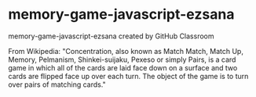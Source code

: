 # memory-game-javascript-ezsana
memory-game-javascript-ezsana created by GitHub Classroom

From Wikipedia:
"Concentration, also known as Match Match, Match Up, Memory, Pelmanism, Shinkei-suijaku, Pexeso or 
simply Pairs, is a card game in which all of the cards are laid face down on a surface and two cards 
are flipped face up over each turn. The object of the game is to turn over pairs of matching cards."
